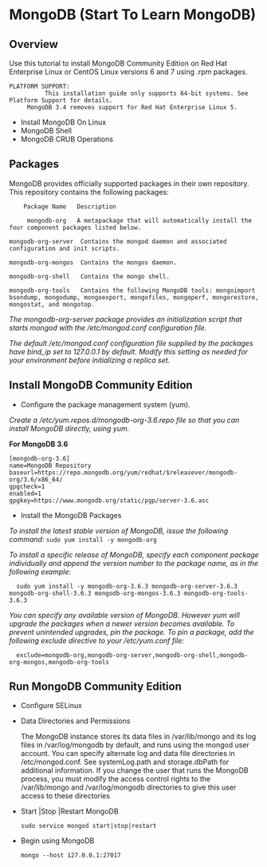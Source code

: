 # MongoDB (Start To Learn MongoDB)

## Overview

Use this tutorial to install MongoDB Community Edition on Red Hat Enterprise Linux or CentOS Linux versions 6 and 7 using .rpm packages.

```
PLATFORM SUPPORT:
          This installation guide only supports 64-bit systems. See Platform Support for details.
     MongoDB 3.4 removes support for Red Hat Enterprise Linux 5.
```
- Install MongoDB On Linux
- MongoDB Shell
- MongoDB CRUB Operations

## Packages

MongoDB provides officially supported packages in their own repository. This repository contains the following packages:
 ```
     Package Name	Description

      mongodb-org	A metapackage that will automatically install the four component packages listed below.

mongodb-org-server	Contains the mongod daemon and associated configuration and init scripts.

mongodb-org-mongos	Contains the mongos daemon.

mongodb-org-shell	Contains the mongo shell.

mongodb-org-tools	Contains the following MongoDB tools: mongoimport bsondump, mongodump, mongoexport, mongofiles, mongoperf, mongorestore, mongostat, and mongotop.
```
*The mongodb-org-server package provides an initialization script that starts mongod with the /etc/mongod.conf configuration file.*

*The default /etc/mongod.conf configuration file supplied by the packages have bind_ip set to 127.0.0.1 by default. Modify this setting as needed for your environment before initializing a replica set.*

## Install MongoDB Community Edition

- Configure the package management system (yum).

*Create a /etc/yum.repos.d/mongodb-org-3.6.repo file so that you can install MongoDB directly, using yum.*

**For MongoDB 3.6**

```
[mongodb-org-3.6]
name=MongoDB Repository
baseurl=https://repo.mongodb.org/yum/redhat/$releasever/mongodb-org/3.6/x86_64/
gpgcheck=1
enabled=1
gpgkey=https://www.mongodb.org/static/pgp/server-3.6.asc
```

- Install the MongoDB Packages

*To install the latest stable version of MongoDB, issue the following command:*
  `sudo yum install -y mongodb-org ` 

*To install a specific release of MongoDB, specify each component package individually and append the version number to the package name, as in the following example:*

```
  sudo yum install -y mongodb-org-3.6.3 mongodb-org-server-3.6.3 mongodb-org-shell-3.6.3 mongodb-org-mongos-3.6.3 mongodb-org-tools-3.6.3
```
*You can specify any available version of MongoDB. However yum will upgrade the packages when a newer version becomes available. To prevent unintended upgrades, pin the package. To pin a package, add the following exclude directive to your /etc/yum.conf file:*

```
  exclude=mongodb-org,mongodb-org-server,mongodb-org-shell,mongodb-org-mongos,mongodb-org-tools
```

## Run MongoDB Community Edition
 
 - Configure SELinux
 - Data Directories and Permissions

     The MongoDB instance stores its data files in /var/lib/mongo and its log files in /var/log/mongodb by default, and runs using the mongod user account. You can specify alternate log and data file directories in /etc/mongod.conf. See systemLog.path and storage.dbPath for additional information.
     If you change the user that runs the MongoDB process, you must modify the access control rights to the /var/lib/mongo and /var/log/mongodb directories to give this user access to these directories

 - Start |Stop |Restart MongoDB
 
   `sudo service mongod start|stop|restart`

 - Begin using MongoDB

   `mongo --host 127.0.0.1:27017`

